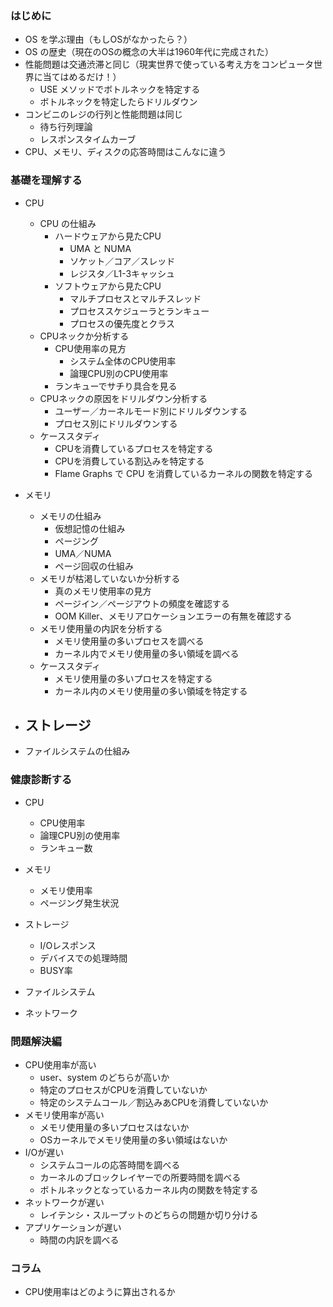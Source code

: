 

### はじめに
- OS を学ぶ理由（もしOSがなかったら？）
- OS の歴史（現在のOSの概念の大半は1960年代に完成された）
- 性能問題は交通渋滞と同じ（現実世界で使っている考え方をコンピュータ世界に当てはめるだけ！）
	- USE メソッドでボトルネックを特定する
	- ボトルネックを特定したらドリルダウン
- コンビニのレジの行列と性能問題は同じ
	- 待ち行列理論
	- レスポンスタイムカーブ
- CPU、メモリ、ディスクの応答時間はこんなに違う

### 基礎を理解する
- CPU
	- CPU の仕組み
		- ハードウェアから見たCPU
			- UMA と NUMA
			- ソケット／コア／スレッド
			- レジスタ／L1-3キャッシュ
		- ソフトウェアから見たCPU
			- マルチプロセスとマルチスレッド
			- プロセススケジューラとランキュー
			- プロセスの優先度とクラス
	- CPUネックか分析する
		- CPU使用率の見方
			- システム全体のCPU使用率
			- 論理CPU別のCPU使用率
		- ランキューでサチり具合を見る
	- CPUネックの原因をドリルダウン分析する
		- ユーザー／カーネルモード別にドリルダウンする
		- プロセス別にドリルダウンする
	- ケーススタディ
		- CPUを消費しているプロセスを特定する
		- CPUを消費している割込みを特定する
		- Flame Graphs で CPU を消費しているカーネルの関数を特定する
- メモリ
	- メモリの仕組み
		- 仮想記憶の仕組み
		- ページング
		- UMA／NUMA
		- ページ回収の仕組み
	- メモリが枯渇していないか分析する
		- 真のメモリ使用率の見方
		- ページイン／ページアウトの頻度を確認する
		- OOM Killer、メモリアロケーションエラーの有無を確認する
	- メモリ使用量の内訳を分析する
		- メモリ使用量の多いプロセスを調べる
		- カーネル内でメモリ使用量の多い領域を調べる
	- ケーススタディ
		- メモリ使用量の多いプロセスを特定する
		- カーネル内のメモリ使用量の多い領域を特定する

- ストレージ
	- 



- ファイルシステムの仕組み

### 健康診断する
- CPU
	- CPU使用率
	- 論理CPU別の使用率
	- ランキュー数
- メモリ
	- メモリ使用率
	- ページング発生状況
- ストレージ
	- I/Oレスポンス
	- デバイスでの処理時間
	- BUSY率
- ファイルシステム
	
- ネットワーク
	

### 問題解決編
- CPU使用率が高い
	- user、system のどちらが高いか
	- 特定のプロセスがCPUを消費していないか
	- 特定のシステムコール／割込みあCPUを消費していないか
- メモリ使用率が高い
	- メモリ使用量の多いプロセスはないか
	- OSカーネルでメモリ使用量の多い領域はないか
- I/Oが遅い
	- システムコールの応答時間を調べる
	- カーネルのブロックレイヤーでの所要時間を調べる
	- ボトルネックとなっているカーネル内の関数を特定する
- ネットワークが遅い
	- レイテンシ・スループットのどちらの問題か切り分ける
- アプリケーションが遅い
	- 時間の内訳を調べる

### コラム
- CPU使用率はどのように算出されるか